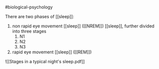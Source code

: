 #biological-psychology 

There are two phases of [[sleep]]:
1. non rapid eye movement [[sleep]] ([[NREM]]) [[sleep]], further divided into three stages
	1. N1
	2. N2
	3. N3
2. rapid eye movement [[sleep]] ([[REM]])

![[Stages in a typical night's sleep.pdf]]